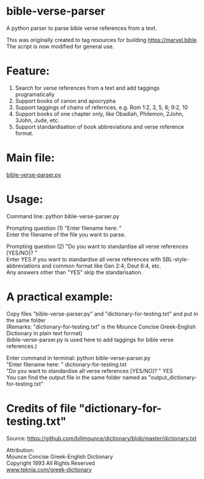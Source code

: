 # bible-verse-parser
A python parser to parse bible verse references from a text.

This was originally created to tag resources for building <a href="https://marvel.bible">https://marvel.bible</a>.<br>
The script is now modified for general use.

# Feature:
1. Search for verse references from a text and add taggings programatically
2. Support books of canon and apocrypha
3. Support taggings of chains of refernces, e.g. Rom 1:2, 3, 5, 8; 9:2, 10
4. Support books of one chapter only, like Obadiah, Philemon, 2John, 3John, Jude, etc.
5. Support standardisation of book abbreviations and verse reference format.

# Main file: 
<a href="https://github.com/eliranwong/bible-verse-parser/blob/master/bible-verse-parser.py">bible-verse-parser.py</a>

# Usage:

Command line: python bible-verse-parser.py

Prompting question (1) "Enter filename here: "<br>
Enter the filename of the file you want to parse.

Prompting question (2) "Do you want to standardise all verse references [YES/NO]? "<br>
Enter YES if you want to standardise all verse references with SBL-style-abbreviations and common format like Gen 2:4; Deut 6:4, etc.<br>
Any answers other than "YES" skip the standarisation.

# A practical example:

Copy files "bible-verse-parser.py" and "dictionary-for-testing.txt" and put in the same folder<br>
(Remarks: "dictionary-for-testing.txt" is the Mounce Concise Greek-English Dictionary in plain text format)<br>
(bible-verse-parser.py is used here to add taggings for bible verse references.)<br>

Enter command in terminal: python bible-verse-parser.py<br>
"Enter filename here: " dictionary-for-testing.txt<br>
"Do you want to standardise all verse references [YES/NO]? " YES<br>
You can find the output file in the same folder named as "output_dictionary-for-testing.txt"<br>

# Credits of file "dictionary-for-testing.txt"

Source: <a href="https://github.com/billmounce/dictionary/blob/master/dictionary.txt">https://github.com/billmounce/dictionary/blob/master/dictionary.txt</a>

Attribution:<br>
Mounce Concise Greek-English Dictionary<br>
Copyright 1993 All Rights Reserved<br>
www.teknia.com/greek-dictionary
